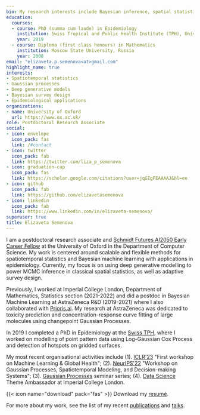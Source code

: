 ```yaml
---
bio: My research interests include Bayesian inference, spatial statistics and epidemiology.
education:
  courses:
  - course: PhD (summa cum laude) in Epidemiology 
    institution: Swiss Tropical and Public Health Institute (TPH), University of Basel, Switzerland
    year: 2019
  - course: Diploma (first class honours) in Mathematics
    institution: Moscow State University, Russia
    year: 2008
email: "elizaveta.p.semenova<at>gmail.com"
highlight_name: true
interests:
- Spatiotemporal statistics
- Gaussian processes
- Deep generative models
- Bayesian survey design
- Epidemiological applications
organizations:
- name: University of Oxford
  url: https://www.ox.ac.uk/
role: Postdoctoral Research Associate
social:
- icon: envelope
  icon_pack: fas
  link: /#contact
- icon: twitter
  icon_pack: fab
  link: https://twitter.com/liza_p_semenova
- icon: graduation-cap
  icon_pack: fas
  link: https://scholar.google.com/citations?user=jqGIgFEAAAAJ&hl=en
- icon: github
  icon_pack: fab
  link: https://github.com/elizavetasemenova
- icon: linkedin
  icon_pack: fab
  link: https://www.linkedin.com/in/elizaveta-semenova/
superuser: true
title: Elizaveta Semenova
---
```


I am a postdoctoral research associate and [Schmidt Futures AI2050 Early Career Fellow](https://www.schmidtfutures.com/our-work/ai2050/) at the University of Oxford in the Department of Computer Science. My work is centered around scalable and flexible methods for spatiotemporal statistics and Bayesian machine learning with applications in epidemiology. Currently, my focus is on using deep generative modelling to power MCMC inference in classical spatial statistics, as well as adaptive survey design.

Previously, I worked at Imperial College London, Department of Mathematics, Statistics section (2021-2022) and did a postdoc in Bayesian Machine Learning at AstraZeneca R&D (2019-2021) where I also collaborated with [Prioris.ai](https://prioris.ai/). My research at AstraZeneca was dedicated to toxicity prediction and concentration-response curve fitting of large molecules using changepoint Gaussian Processes. 

In 2019 I completed a PhD in Epidemiology at the [Swiss TPH](https://www.swisstph.ch/en/), where I worked on modelling of point pattern data using Log-Gaussian Cox Process and detection of hotspots on gridded surfaces. 

<!---I am also passionate about community building, diversity and inclusion. I have initiated and participated in a number of outreach activities, creating equitable access and opportunities in education, research and technology. --->

My most recent organisational activities include (1). [ICLR'23](https://iclr.cc/Conferences/2023/CallForWorkshops) "First workshop on Machine Learning & Global Health"; (2). [NeurIPS'22](https://gp-seminar-series.github.io/neurips-2022/) "Workshop on Gaussian Processes, Spatiotemporal Modeling, and Decision-making Systems"; (3). [Gaussian Processes](https://gp-seminar-series.github.io/) seminar series; (4). [Data Science](https://www.imperial.ac.uk/natural-sciences/research/data-science/) Theme Ambassador at Imperial College London.


{{< icon name="download" pack="fas" >}} Download my [resumé](uploads/resume.pdf).

For more about my work, see the list of my recent [publications](publication) and [talks](event). 


